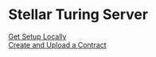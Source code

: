 # Stellar Turing Server

[Get Setup Locally](https://youtu.be/StYbvqQnyuc)  
[Create and Upload a Contract](https://youtu.be/n_XQV53YkyA)
